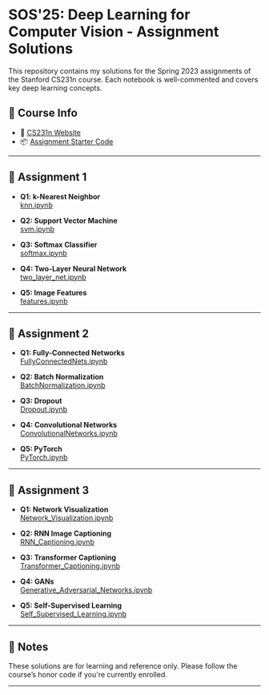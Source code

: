 # SOS'25: Deep Learning for Computer Vision - Assignment Solutions

This repository contains my solutions for the Spring 2023 assignments of the Stanford CS231n course. Each notebook is well-commented and covers key deep learning concepts.

## 📘 Course Info
- 🔗 [CS231n Website](https://cs231n.stanford.edu/)
- 📦 [Assignment Starter Code](https://github.com/cs231n/cs231n.github.io/tree/master/assignments/2023)

---

## 📂 Assignment 1

- **Q1: k-Nearest Neighbor**  
  [knn.ipynb](https://github.com/AdnanShaikh88/sos_25/blob/main/assignments/assignment1/knn.ipynb)

- **Q2: Support Vector Machine**  
  [svm.ipynb](https://github.com/AdnanShaikh88/sos_25/blob/main/assignments/assignment1/svm.ipynb)

- **Q3: Softmax Classifier**  
  [softmax.ipynb](https://github.com/AdnanShaikh88/sos_25/blob/main/assignments/assignment1/softmax.ipynb)

- **Q4: Two-Layer Neural Network**  
  [two_layer_net.ipynb](https://github.com/AdnanShaikh88/sos_25/blob/main/assignments/assignment1/two_layer_net.ipynb)

- **Q5: Image Features**  
  [features.ipynb](https://github.com/AdnanShaikh88/sos_25/blob/main/assignments/assignment1/features.ipynb)

---

## 📂 Assignment 2

- **Q1: Fully-Connected Networks**  
  [FullyConnectedNets.ipynb](https://github.com/AdnanShaikh88/sos_25/blob/main/assignments/assignment2/FullyConnectedNets.ipynb)

- **Q2: Batch Normalization**  
  [BatchNormalization.ipynb](https://github.com/AdnanShaikh88/sos_25/blob/main/assignments/assignment2/BatchNormalization.ipynb)

- **Q3: Dropout**  
  [Dropout.ipynb](https://github.com/AdnanShaikh88/sos_25/blob/main/assignments/assignment2/Dropout.ipynb)

- **Q4: Convolutional Networks**  
  [ConvolutionalNetworks.ipynb](https://github.com/AdnanShaikh88/sos_25/blob/main/assignments/assignment2/ConvolutionalNetworks.ipynb)

- **Q5: PyTorch**  
  [PyTorch.ipynb](https://github.com/AdnanShaikh88/sos_25/blob/main/assignments/assignment2/PyTorch.ipynb)

---

## 📂 Assignment 3

- **Q1: Network Visualization**  
  [Network_Visualization.ipynb](https://github.com/AdnanShaikh88/sos_25/blob/main/assignments/assignment3/Network_Visualization.ipynb)

- **Q2: RNN Image Captioning**  
  [RNN_Captioning.ipynb](https://github.com/AdnanShaikh88/sos_25/blob/main/assignments/assignment3/RNN_Captioning.ipynb)

- **Q3: Transformer Captioning**  
  [Transformer_Captioning.ipynb](https://github.com/AdnanShaikh88/sos_25/blob/main/assignments/assignment3/Transformer_Captioning.ipynb)

- **Q4: GANs**  
  [Generative_Adversarial_Networks.ipynb](https://github.com/AdnanShaikh88/sos_25/blob/main/assignments/assignment3/Generative_Adversarial_Networks.ipynb)

- **Q5: Self-Supervised Learning**  
  [Self_Supervised_Learning.ipynb](https://github.com/AdnanShaikh88/sos_25/blob/main/assignments/assignment3/Self_Supervised_Learning.ipynb)

---

## 🧠 Notes

These solutions are for learning and reference only. Please follow the course’s honor code if you're currently enrolled.

---

